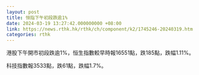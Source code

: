 ```yaml
---
layout: post
title: 恒指下午初段跌逾1%
date: 2024-03-19 13:27:42.000000000 +08:00
link: https://news.rthk.hk/rthk/ch/component/k2/1745246-20240319.htm
categories: rthk
---
```


港股下午開市初段跌逾1%，恒生指數較早時報16551點，跌185點，跌幅1.11%。

科技指數報3533點，跌61點，跌幅1.7%。
